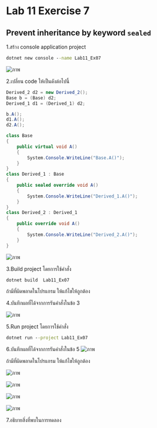 # Lab 11 Exercise 7

## Prevent inheritance by keyword `sealed`

1.สร้าง console application project

```cmd
dotnet new console --name Lab11_Ex07
```
![ภาพ](https://github.com/AnchisaPhetnoi/03376836-OOP-2566-Lab-11/assets/144197034/beb61e21-a03f-480e-9c6b-74f2e3ba1931)

2.เปลี่ยน code ให้เป็นดังต่อไปนี้

```cs
Derived_2 d2 = new Derived_2();
Base b = (Base) d2;
Derived_1 d1 = (Derived_1) d2;

b.A();
d1.A();
d2.A();

class Base
{
    public virtual void A()
    {
        System.Console.WriteLine("Base.A()");
    }
}
class Derived_1 : Base
{
    public sealed override void A()
    {
        System.Console.WriteLine("Derived_1.A()");
    }
}
class Derived_2 : Derived_1
{
    public override void A()
    {
        System.Console.WriteLine("Derived_2.A()");
    }
}
```
![ภาพ](https://github.com/AnchisaPhetnoi/03376836-OOP-2566-Lab-11/assets/144197034/24875100-90a3-4b79-9447-d08543e44211)



3.Build project โดยการใช้คำสั่ง

```cmd
dotnet build  Lab11_Ex07
```

ถ้ามีที่ผิดพลาดในโปรแกรม ให้แก้ไขให้ถูกต้อง

4.บันทึกผลที่ได้จากการรันคำสั่งในข้อ 3

![ภาพ](https://github.com/AnchisaPhetnoi/03376836-OOP-2566-Lab-11/assets/144197034/516c7e3c-b1e8-4810-b2a4-1d4d8d79da14)

5.Run project โดยการใช้คำสั่ง

```cmd
dotnet run --project Lab11_Ex07
```

6.บันทึกผลที่ได้จากการรันคำสั่งในข้อ 5
![ภาพ](https://github.com/AnchisaPhetnoi/03376836-OOP-2566-Lab-11/assets/144197034/56bf499c-dcbf-4a2d-bceb-5cd8ee7d935c)

ถ้ามีที่ผิดพลาดในโปรแกรม ให้แก้ไขให้ถูกต้อง


![ภาพ](https://github.com/AnchisaPhetnoi/03376836-OOP-2566-Lab-11/assets/144197034/5b1c1efc-cad5-479c-9213-ef92ae4ed903)

![ภาพ](https://github.com/AnchisaPhetnoi/03376836-OOP-2566-Lab-11/assets/144197034/c8a0f286-20d7-4e98-bedf-df677fafc24d)

![ภาพ](https://github.com/AnchisaPhetnoi/03376836-OOP-2566-Lab-11/assets/144197034/00648e5c-15e0-457e-8900-a46d338266eb)


![ภาพ](https://github.com/AnchisaPhetnoi/03376836-OOP-2566-Lab-11/assets/144197034/275bf6c3-f897-4166-b8b1-d2edb4b3b0e4)


7.อธิบายสิ่งที่พบในการทดลอง
